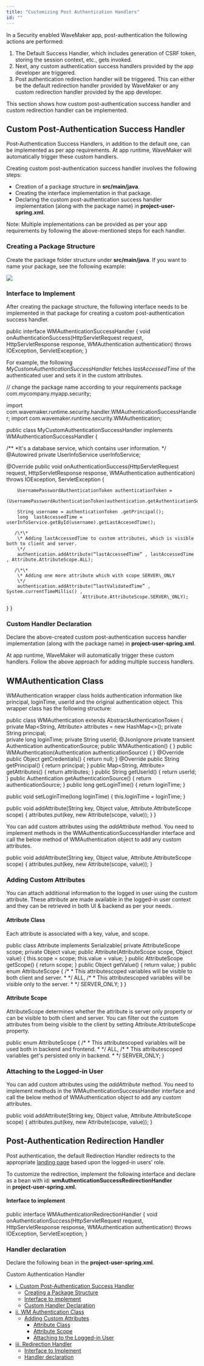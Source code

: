 ```yaml
---
title: "Customizing Post Authentication Handlers"
id: ""
---
```


In a Security enabled WaveMaker app, post-authentication the following actions are performed:

1. The Default Success Handler, which includes generation of CSRF token, storing the session context, etc., gets invoked.
2. Next, any custom authentication success handlers provided by the app developer are triggered.
3. Post authentication redirection handler will be triggered. This can either be the default redirection handler provided by WaveMaker or any custom redirection handler provided by the app developer.

This section shows how custom post-authentication success handler and custom redirection handler can be implemented.

## Custom Post-Authentication Success Handler

Post-Authentication Success Handlers, in addition to the default one, can be implemented as per app requirements. At app runtime, WaveMaker will automatically trigger these custom handlers.

Creating custom post-authentication success handler involves the following steps:

- Creation of a package structure in **src/main/java**_._
- Creating the interface implementation in that package.
- Declaring the custom post-authentication success handler implementation (along with the package name) in **project-user-spring.xml**.

Note: Multiple implementations can be provided as per your app requirements by following the above-mentioned steps for each handler.

### Creating a Package Structure

Create the package folder structure under **src/main/java**. If you want to name your package, see the following example:

[![](https://www.wavemaker.com./assets/Java-src-file.png)](https://www.wavemaker.com./assets/Java-src-file.png)

### Interface to Implement

After creating the package structure, the following interface needs to be implemented in that package for creating a custom post-authentication success handler.

public interface WMAuthenticationSuccessHandler {
void onAuthenticationSuccess(HttpServletRequest request, HttpServletResponse response, 
                             WMAuthentication authentication) throws IOException, ServletException;
}

For example, the following _MyCustomAuthenticationSuccessHandler_ fetches _lastAccessedTime_ of the authenticated user and sets it in the custom attributes.

// change the package name according to your requirements
package com.mycompany.myapp.security;

import com.wavemaker.runtime.security.handler.WMAuthenticationSuccessHandler;
import com.wavemaker.runtime.security.WMAuthentication;

public class MyCustomAuthenticationSuccessHandler implements WMAuthenticationSuccessHandler {

 /\*\* 
  \*It's a database service, which contains user information. 
  \*/
  @Autowired
  private UserInfoService userInfoService; 

  @Override
   public void onAuthenticationSuccess(HttpServletRequest request, HttpServletResponse response, 
                                       WMAuthentication authentication) throws IOException, ServletException {

        UsernamePasswordAuthenticationToken authenticationToken = 
               (UsernamePasswordAuthenticationToken)authentication.getAuthenticationSource();

        String username = authenticationToken .getPrincipal();
        long  lastAccessedTime = userInfoService.getById(username).getLastAccesedTime();

       /\*\*
        \* Adding lastAccessedTime to custom attributes, which is visible both to client and server.
        \*/
        authentication.addAttribute(“lastAccessedTime” , lastAccessedTime , Attribute.AttributeScope.ALL);

       /\*\*
        \* Adding one more attribute which with scope SERVER\_ONLY
        \*/
        authentication.addAttribute(“lastValidatedTime” , System.currentTimeMillis() , 
                                Attribute.AttributeScope.SERVER\_ONLY);

   }
}

### Custom Handler Declaration

Declare the above-created custom post-authentication success handler implementation (along with the package name) in **project-user-spring.xml**.

<bean id="customAuthenticationSuccessHandler" 
      class="<package\_name>.MyCustomAuthenticationSuccessHandler"/>

At app runtime, WaveMaker will automatically trigger these custom handlers. Follow the above approach for adding multiple success handlers.

## WMAuthentication Class

WMAuthentication wrapper class holds authentication information like principal, loginTime, userId and the original authentication object. This wrapper class has the following structure:

public class WMAuthentication extends AbstractAuthenticationToken {
   private Map<String, Attribute> attributes = new HashMap<>();
   private String principal;    
   private long loginTime;
   private String userId;
   @JsonIgnore
   private transient Authentication authenticationSource;
   public WMAuthentication() {
   }
   public WMAuthentication(Authentication authenticationSource) {
   }
   @Override
   public Object getCredentials() {
       return null;
   }
   @Override
   public String getPrincipal() {
       return principal;
   }
   public Map<String, Attribute> getAttributes() {
       return attributes;
   }
   public String getUserId() {
       return userId;
   }
   public Authentication getAuthenticationSource() {
       return authenticationSource;
   }
   public long getLoginTime() {
       return loginTime;
   }

   public void setLoginTime(long loginTime) {
       this.loginTime = loginTime;
   }

   public void addAttribute(String key, Object value, Attribute.AttributeScope scope) {
       attributes.put(key, new Attribute(scope, value));
   }
}

You can add custom attributes using the _addAttribute_ method. You need to implement methods in the WMAuthenticationSuccessHandler interface and call the below method of WMAuthentication object to add any custom attributes.

public void addAttribute(String key, Object value, Attribute.AttributeScope scope) {
    attributes.put(key, new Attribute(scope, value));
}

### Adding Custom Attributes

You can attach additional information to the logged in user using the custom attribute. These attribute are made available in the logged-in user context and they can be retrieved in both UI & backend as per your needs.

#### Attribute Class

Each attribute is associated with a key, value, and scope.

public class Attribute implements Serializable{
   private AttributeScope scope;
   private Object value;
   public Attribute(AttributeScope scope, Object value) {
       this.scope = scope;
       this.value = value;
   }
   public AttributeScope getScope() {
       return scope;
   }
   public Object getValue() {
       return value;
   }
   public enum AttributeScope {
       /\*
       \*  This attributescoped variables will be visible to both client and server.
       \* \*/
       ALL,
       /\*
       \* This attributescoped variables will be visible only to the server.
       \* \*/
      SERVER\_ONLY;
   }
}

#### Attribute Scope

AttributeScope determines whether the attribute is server only property or can be visible to both client and server. You can filter out the custom attributes from being visible to the client by setting Attribute.AttributeScope property.

public enum AttributeScope {
   /\*
   \*  This attributescoped variables will be used both in backend and frontend.
   \* \*/
   ALL,
   /\*
   \* This attributescoped variables get's persisted only in backend.
   \* \*/
   SERVER\_ONLY;
}

### Attaching to the Logged-in User

You can add custom attributes using the _addAttribute_ method. You need to implement methods in the WMAuthenticationSuccessHandler interface and call the below method of WMAuthentication object to add any custom attributes.

public void addAttribute(String key, Object value, Attribute.AttributeScope scope) {
    attributes.put(key, new Attribute(scope, value));
}

## Post-Authentication Redirection Handler

Post authentication, the default Redirection Handler redirects to the appropriate [landing page](/learn/app-development/app-security/login-configuration/#landing-page) based upon the logged-in users' role.

To customize the redirection, implement the following interface and declare as a bean with id: **wmAuthenticationSuccessRedirectionHandler** in **project-user-spring.xml.**

#### Interface to implement

public interface WMAuthenticationRedirectionHandler {
void onAuthenticationSuccess(HttpServletRequest request, HttpServletResponse response, 
                             WMAuthentication authentication) throws IOException, ServletException;
}

### Handler declaration

Declare the following bean in the **project-user-spring.xml**.

<bean id="wmAuthenticationSuccessRedirectionHandler" 
      class="<package\_name>.MyAuthenticationRedirectionHandler"/>

Custom Authentication Handler

- [i. Custom Post-Authentication Success Handler](#successhandler)
    - [Creating a Package Structure](#creating-package-structure)
    - [Interface to implement](#interface-implement)
    - [Custom Handler Declaration](#custom-handler-declaration)
- [ii. WM Authentication Class](#authclass)
    - [Adding Custom Attributes](#add-custom-attribute)
        - [Attribute Class](#attribute-class)
        - [Attribute Scope](#attribute-scope)
        - [Attaching to the Logged-in User](#attaching-loggedin-user)
- [iii. Redirection Handler](#redirection)
    - [Interface to Implement](#interface-implement)
    - [Handler declaration](#handler-declaration)
